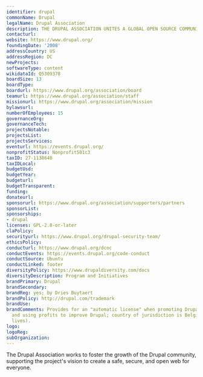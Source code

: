 ```yaml
---
identifier: drupal
commonName: Drupal
legalName: Drupal Association
description: THE DRUPAL ASSOCIATION UNITES A GLOBAL OPEN SOURCE COMMUNITY TO BUILD, SECURE, AND PROMOTE DRUPAL.
contacturl:
website: https://www.drupal.org/
foundingDate: '2008'
addressCountry: US
addressRegion: DC
newProjects:
softwareType: content
wikidataId: Q5309378
boardSize: 13
boardType:
boardurl: https://www.drupal.org/association/board
teamurl: https://www.drupal.org/association/staff
missionurl: https://www.drupal.org/association/mission
bylawsurl:
numberOfEmployees: 15
governanceOrg:
governanceTech:
projectsNotable:
projectsList:
projectsServices:
eventurl: https://events.drupal.org/
nonprofitStatus: Nonprofit501c3
taxID: 27-1138640
taxIDLocal:
budgetUsd:
budgetYear:
budgeturl:
budgetTransparent:
funding:
donateurl:
sponsorurl: https://www.drupal.org/association/supporters/partners
sponsorList:
sponsorships:
- drupal
licenses: GPL-2.0-or-later
claPolicy:
securityurl: https://www.drupal.org/drupal-security-team/
ethicsPolicy:
conducturl: https://www.drupal.org/dcoc
conductEvents: https://events.drupal.org/code-conduct
conductSource: Ubuntu
conductLinked: footer
diversityPolicy: https://www.drupaldiversity.com/docs
diversityDescription: Program and Initiatives
brandPrimary: Drupal
brandSecondary:
brandReg: yes; by Dries Buytaert
brandPolicy: http://drupal.com/trademark
brandUse:
brandComments: Provides for an "automatic license" when promoting Drupal software
  and using profits to improve Drupal; country of jurisdiction is Belgium (Where Dries
  lives).
logo:
logoReg:
subOrganization:
---
```


The Drupal Association works to foster the growth of the Drupal community, supporting the project's vision to create a safe, secure, and open web for everyone.

